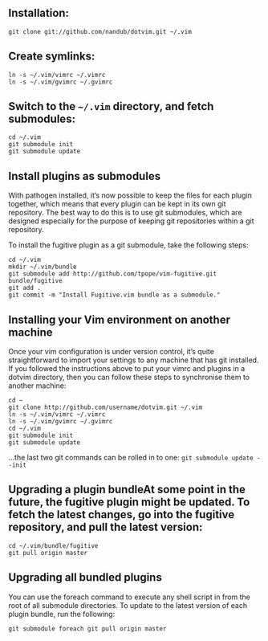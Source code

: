 ## Installation:

    git clone git://github.com/nandub/dotvim.git ~/.vim

## Create symlinks:

    ln -s ~/.vim/vimrc ~/.vimrc
    ln -s ~/.vim/gvimrc ~/.gvimrc

## Switch to the `~/.vim` directory, and fetch submodules:

    cd ~/.vim
    git submodule init
    git submodule update

## Install plugins as submodules

With pathogen installed, it’s now possible to keep the files for each plugin together, which means that every plugin can be kept in its own git repository. The best way to do this is to use git submodules, which are designed especially for the purpose of keeping git repositories within a git repository.

To install the fugitive plugin as a git submodule, take the following steps:
```
cd ~/.vim
mkdir ~/.vim/bundle
git submodule add http://github.com/tpope/vim-fugitive.git bundle/fugitive
git add .
git commit -m "Install Fugitive.vim bundle as a submodule."
```

## Installing your Vim environment on another machine
Once your vim configuration is under version control, it’s quite straightforward to import your settings to any machine that has git installed. If you followed the instructions above to put your vimrc and plugins in a dotvim directory, then you can follow these steps to synchronise them to another machine:

```
cd ~
git clone http://github.com/username/dotvim.git ~/.vim
ln -s ~/.vim/vimrc ~/.vimrc
ln -s ~/.vim/gvimrc ~/.gvimrc
cd ~/.vim
git submodule init
git submodule update
```
...the last two git commands can be rolled in to one: `git submodule update --init`

## Upgrading a plugin bundleAt some point in the future, the fugitive plugin might be updated. To fetch the latest changes, go into the fugitive repository, and pull the latest version:
```
cd ~/.vim/bundle/fugitive
git pull origin master
```

## Upgrading all bundled plugins
You can use the foreach command to execute any shell script in from the root of all submodule directories. To update to the latest version of each plugin bundle, run the following:
```
git submodule foreach git pull origin master
```
